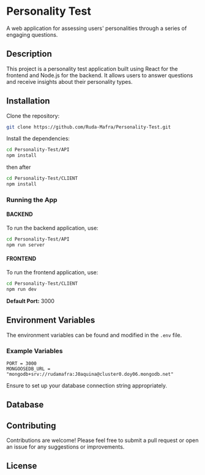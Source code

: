 # Personality Test

A web application for assessing users' personalities through a series of engaging questions.


## Description

This project is a personality test application built using React for the frontend and Node.js for the backend. It allows users to answer questions and receive insights about their personality types.

## Installation

Clone the repository:

```bash
git clone https://github.com/Ruda-Mafra/Personality-Test.git
```

Install the dependencies:

```bash
cd Personality-Test/API
npm install
```

then after

```bash
cd Personality-Test/CLIENT
npm install
```

### Running the App

#### BACKEND

To run the backend application, use:

```bash
cd Personality-Test/API
npm run server
```

#### FRONTEND

To run the frontend application, use:

```bash
cd Personality-Test/CLIENT
npm run dev
```

**Default Port:** 3000

## Environment Variables

The environment variables can be found and modified in the `.env` file.

### Example Variables

```plaintext
PORT = 3000
MONGOOSEDB_URL = "mongodb+srv://rudamafra:J0aquina@cluster0.doy06.mongodb.net"
```

Ensure to set up your database connection string appropriately.

## Database


## Contributing

Contributions are welcome! Please feel free to submit a pull request or open an issue for any suggestions or improvements.

## License

